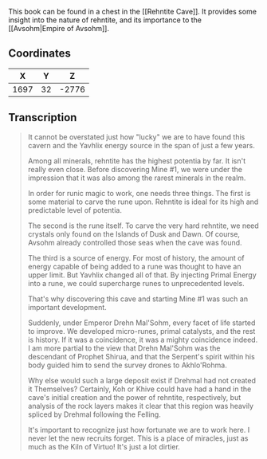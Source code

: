  

This book can be found in a chest in the [[Rehntite Cave]]. It provides some insight into the nature of rehntite, and its importance to the [[Avsohm|Empire of Avsohm]].

## Coordinates
| **X** | **Y** | **Z** |
| :---: | :---: | :---: |
| 1697  |  32   | -2776 |

## Transcription
> It cannot be overstated just how "lucky" we are to have found this cavern and the Yavhlix energy source in the span of just a few years.
>
> Among all minerals, rehntite has the highest potentia by far. It isn't really even close. Before discovering Mine #1, we were under the impression that it was also among the rarest minerals in the realm.
>
> In order for runic magic to work, one needs three things. The first is some material to carve the rune upon. Rehntite is ideal for its high and predictable level of potentia.
>
> The second is the rune itself. To carve the very hard rehntite, we need crystals only found on the Islands of Dusk and Dawn. Of course, Avsohm already controlled those seas when the cave was found.
>
> The third is a source of energy. For most of history, the amount of energy capable of being added to a rune was thought to have an upper limit. But Yavhlix changed all of that. By injecting Primal Energy into a rune, we could supercharge runes to unprecedented levels.
>
> That's why discovering this cave and starting Mine #1 was such an important development.
>
> Suddenly, under  Emperor Drehn Mal'Sohm, every facet of life started to improve. We developed micro-runes, primal catalysts, and the rest is history. If it was a coincidence, it was a mighty coincidence indeed. I am more partial to the view that Drehn Mal'Sohm was the descendant of Prophet Shirua, and that the Serpent's spirit within his body guided him to send the survey drones to Akhlo'Rohma.
>
> Why else would such a large deposit exist if Drehmal had not created it Themselves? Certainly, Koh or Khive could have had a hand in the cave's initial creation and the power of rehntite, respectively, but analysis of the rock layers makes it clear that this region was heavily spliced by Drehmal following the Felling.
>
> It's important to recognize just how fortunate we are to work here. I never let the new recruits forget. This is a place of miracles, just as much as the Kiln of Virtuo! It's just a lot dirtier.

